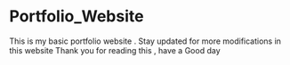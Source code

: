 # Portfolio_Website
This is my basic portfolio website . Stay updated for more modifications in this website
Thank you for reading this , have a Good day
